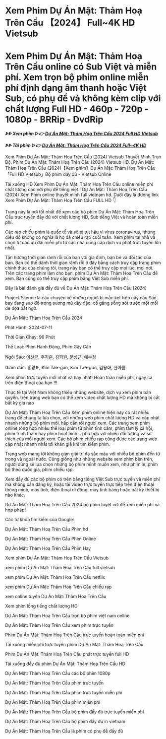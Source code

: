 <h1>Xem Phim Dự Án Mật: Thảm Hoạ Trên Cầu 【2024】 Full~4K HD Vietsub</h1>

<h1>Xem Phim Dự Án Mật: Thảm Hoạ Trên Cầu online có Sub Việt và miễn phí. Xem trọn bộ phim online miễn phí định dạng âm thanh hoặc Việt Sub, có phụ đề và không kèm clip với chất lượng Full HD - 460p - 720p - 1080p - BRRip - DvdRip</h1>

<p><b><I>ᐈᐈ Xem phim ▷👉 <a href="https://zeta.figy.digital/vi/movie/726139/project-silence" rel="noopener">Dự Án Mật: Thảm Hoạ Trên Cầu 2024 Full HD Vietsub</a></I></b></p>

<p><b><I>ᐈᐈ Tải phim ▷👉 <a href="https://zeta.figy.digital/vi/movie/726139/project-silence" rel="noopener">Dự Án Mật: Thảm Hoạ Trên Cầu 2024 Full~4K HD</a></I></b></p>

Xem Phim Dự Án Mật: Thảm Hoạ Trên Cầu (2024) Vietsub Thuyết Minh Trọn Bộ. Phim Dự Án Mật: Thảm Hoạ Trên Cầu (2024) Vietsub HD. Dự Án Mật: Thảm Hoạ Trên Cầu (2024)【Xem phim】Dự Án Mật: Thảm Hoạ Trên Cầu 「Full HD Vietsub」Bộ phim đầy đủ - Vietsub Online

Tải xuống HD Xem Phim Dự Án Mật: Thảm Hoạ Trên Cầu online miễn phí chất lượng cao với phụ đề tiếng việt | Dự Án Mật: Thảm Hoạ Trên Cầu (2024) Xem Phim online thuyết minh full vietnam hd. Dưới đây là đường link Xem Phim Dự Án Mật: Thảm Hoạ Trên Cầu FULL HD 👇

Trang này là nơi tốt nhất để xem các bộ phim Dự Án Mật: Thảm Hoạ Trên Cầu trực tuyến đầy đủ với chất lượng HD, Sub tiếng Việt và hoàn toàn miễn phí.

Các rạp chiếu phim là quốc tế và sẽ bị tụt hậu vì virus coronavirus, nhưng điều đó không có nghĩa là họ đã chiếu rạp cuối tuần. Xem phim tại nhà và chọn từ các ưu đãi miễn phí từ các nhà cung cấp dịch vụ phát trực tuyến lớn nhất.

Tận hưởng thời gian rảnh rỗi của bạn với gia đình, bạn bè và đối tác của bạn. Bạn có thể dành thời gian rảnh rỗi ở đây bằng cách truy cập trang phim chính thức của chúng tôi, trang này bạn có thể truy cập mọi lúc, mọi nơi. Trên các trang phim làm cho bạn, phim Dự Án Mật: Thảm Hoạ Trên Cầu để xem. Bạn cũng có thể truy cập phim bằng Việt Sub miễn phí.

Đây là bài đánh giá đầy đủ về Dự Án Mật: Thảm Hoạ Trên Cầu (2024)

Project Silence là câu chuyện về những người bị mắc kẹt trên cây cầu Sân bay đang sụp đổ trong sương mù dày đặc, cố gắng sống sót trước một mối đe dọa bất ngờ.

Dự Án Mật: Thảm Hoạ Trên Cầu 2024

Phát Hành: 2024-07-11

Thời Gian Chạy: 96 Phút

Thể Loại: Phim Hành Động, Phim Gây Cấn

Ngôi Sao: 이선균, 주지훈, 김희원, 문성근, 예수정

Giám đốc: 홍경표, Kim Tae-gon, Kim Tae-gon, 김용화, 한아름

Xem phim trực tuyến mới nhất và hay nhất! Hoàn toàn miễn phí, ngay cả trên điện thoại của bạn !!!

Thực tế tại Việt Nam không thiếu những website, dịch vụ xem phim bản quyền. trên trang web bạn có thể xem video chất lượng HD mà không bị cắt bất kỳ giá nào

Dự Án Mật: Thảm Hoạ Trên Cầu Xem phim online hiện nay có rất nhiều trang để chúng ta lựa chọn, với những web phim chất lượng HD và cập nhật nhanh những bộ phim mới, hấp dẫn tới người xem. Các trang xem phim online tổng hợp nhiều thể loại phim từ phim tình cảm, phim tâm lý xã hội, phim trinh thám hay phim hoạt hình… phù hợp với nhiều đối tượng và sở thích của mỗi người xem. Các bộ phim chiếu rạp cũng được các trang web cập nhật nhanh nhất tới khán giả khi tìm kiếm phim.

Trang web mang tới không gian giải trí đa sắc màu với nhiều bộ phim đến từ trong và ngoài nước. Cũng giống như những website xem phim bên trên, người dùng sẽ lựa chọn những bộ phim mình muốn xem, như phim lẻ, phim bộ theo quốc gia, phim chiếu rạp.

Xem đầy đủ các bộ phim có trên bằng tiếng Việt Sub trực tuyến và miễn phí mà không cần đăng ký, hoặc tải video trực tuyến trực tiếp trên điện thoại thông minh, máy tính, điện thoại di động, máy tính bảng hoặc bất kỳ thiết bị nào khác.

Dự Án Mật: Thảm Hoạ Trên Cầu 2024 bộ phim tuyệt vời để xem miễn phí và hợp pháp!

Các từ khóa tìm kiếm của Google:

Dự Án Mật: Thảm Hoạ Trên Cầu Phim hd

Dự Án Mật: Thảm Hoạ Trên Cầu Phim Online

Dự Án Mật: Thảm Hoạ Trên Cầu Phim Hay

Xem phim Dự Án Mật: Thảm Hoạ Trên Cầu Vietsub

xem phim Dự Án Mật: Thảm Hoạ Trên Cầu full vietsub

xem phim Dự Án Mật: Thảm Hoạ Trên Cầu netflix

xem phim Dự Án Mật: Thảm Hoạ Trên Cầu chiếu rạp

xem online tuyến Dự Án Mật: Thảm Hoạ Trên Cầu

Xem phim lồng tiếng chất lượng HD

Dự Án Mật: Thảm Hoạ Trên Cầu trọn bộ phim việt nam online

Dự Án Mật: Thảm Hoạ Trên Cầu xem phim trực tuyến

Phim Dự Án Mật: Thảm Hoạ Trên Cầu trực tuyến hoàn toàn miễn phí

Tải xuống miễn phí trực tuyến phim Dự Án Mật: Thảm Hoạ Trên Cầu

Phim Dự Án Mật: Thảm Hoạ Trên Cầu phát trực tuyến full HD

Tải xuống đầy đủ phim Dự Án Mật: Thảm Hoạ Trên Cầu HD

Dự Án Mật: Thảm Hoạ Trên Cầu các bộ phim 1080p

Dự Án Mật: Thảm Hoạ Trên Cầu phim trực tuyến

Dự Án Mật: Thảm Hoạ Trên Cầu phim trực tuyến miễn phí

Dự Án Mật: Thảm Hoạ Trên Cầu phim miễn phí

Dự Án Mật: Thảm Hoạ Trên Cầu bộ phim đầy đủ trực tuyến miễn phí

Dự Án Mật: Thảm Hoạ Trên Cầu bộ phim đầy đủ in vietnam

Dự Án Mật: Thảm Hoạ Trên Cầu là phim có phụ đề đầy đủ
